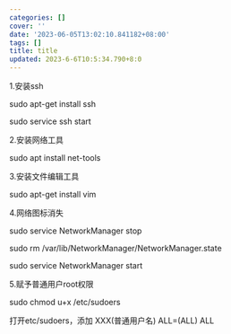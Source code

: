 ```yaml
---
categories: []
cover: ''
date: '2023-06-05T13:02:10.841182+08:00'
tags: []
title: title
updated: 2023-6-6T10:5:34.790+8:0
---
```

1.安装ssh

sudo apt-get install ssh

sudo service ssh start

2.安装网络工具

sudo apt install net-tools

3.安装文件编辑工具

sudo apt-get install vim

4.网络图标消失

sudo service NetworkManager stop

sudo rm /var/lib/NetworkManager/NetworkManager.state

sudo service  NetworkManager start

5.赋予普通用户root权限

sudo chmod u+x /etc/sudoers

打开etc/sudoers，添加 XXX(普通用户名) ALL=(ALL)    ALL
